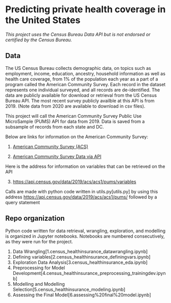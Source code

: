 # Predicting private health coverage in the United States

*This project uses the Census Bureau Data API but is not endorsed or certified by the Census Bureau.*

## Data
The US Census Bureau collects demographic data, on topics such as employment, income, education, ancestry, household information as well as health care coverage, from 1% of the population each year as a part of a program called the American Community Survey. Each record in the dataset represents one individual surveyed, and all records are de-identified. The data are publicly available for download or retrieval from the US Census Bureau API. The most recent survey publicly availble at this API is from 2019. (Note data from 2020 are available to download in csv files).

This project will call the American Community Survey Public Use MicroSample (PUMS) API for data from 2019. Data is saved from a subsample of records from each state and DC. 


Below are links for information on the American Community Survey:
1. [American Community Survey (ACS)](https://www.census.gov/programs-surveys/acs/)

2. [American Community Survey Data via API ](https://www.census.gov/programs-surveys/acs/data/data-via-api.html)

Here is the address for information on variables that can be retrieved on the API

3. https://api.census.gov/data/2019/acs/acs1/pums/variables

Calls are made with python code written in utils.py[utils.py] 
by using this address https://api.census.gov/data/2019/acs/acs1/pums/ followed by a query statement

## Repo organization
Python code written for data retrieval, wrangling, exploration, and modelling is organized in Jupyter notebooks. Notebooks are numbered consecutively, as they were run for the project.

1. Data Wrangling[1.census_healthinsurance_datawrangling.ipynb]
2. Defining variables[2.census_healthinsurance_definingvars.ipynb]
3. Exploration Data Analysis[3.census_healthinsurance_eda.ipynb]
4. Preprocessing for Model Development[4.census_healthinsurance_preprocessing_trainingdev.ipynb]
5. Modelling and Modelling Selection[5.census_healthinsurance_modeling.ipynb]
6. Assessing the Final Model[6.assessing%20final%20model.ipynb]









